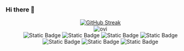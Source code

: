 ### Hi there 👋

<div align=center><a href="https://git.io/streak-stats"><img src="https://streak-stats.demolab.com?user=jwrobbs&theme=iceberg&date_format=M%20j%5B%2C%20Y%5D&mode=weekly" alt="GitHub Streak" /></a></div>
<div align=center><img src="https://github-readme-stats.vercel.app/api/top-langs?username=jwrobbs&show_icons=true&locale=en&layout=compact&theme=iceberg&size_weight=0.75&count_weight=.25" alt="ovi" /></div>
<div align=center>
  <img alt="Static Badge" src="https://img.shields.io/badge/WordPress-WordPress?style=flat&logo=wordpress&logoColor=%23ffffff&labelColor=%2321759B&color=%2321759B">
  <img alt="Static Badge" src="https://img.shields.io/badge/PHP-PHP?style=flat&logo=php&logoColor=%23ffffff&labelColor=%23777BB4&color=%23777BB4">
  <img alt="Static Badge" src="https://img.shields.io/badge/MySQL-MySQL?style=flat&logo=mysql&logoColor=%23ffffff&labelColor=%234479A1&color=%234479A1">
  <img alt="Static Badge" src="https://img.shields.io/badge/HTML-HTML?style=flat&logo=html5&logoColor=%23ffffff&labelColor=%23E34F26&color=%23E34F26">
  <img alt="Static Badge" src="https://img.shields.io/badge/CSS-CSS?style=flat&logo=css3&logoColor=%23ffffff&labelColor=%231572B6&color=%231572B6">
  <img alt="Static Badge" src="https://img.shields.io/badge/JavaScript-JavaScript?style=flat&logo=javascript&logoColor=%23000000&labelColor=%23F7DF1E&color=%23F7DF1E">
  <img alt="Static Badge" src="https://img.shields.io/badge/VS%20Code-VS%20Code?style=flat&logo=visual%20studio%20code&logoColor=%23ffffff&labelColor=%23007ACC&color=%23007ACC">
</div>
